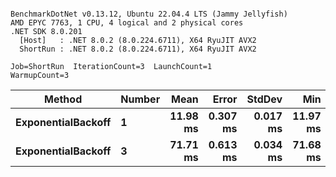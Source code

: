```

BenchmarkDotNet v0.13.12, Ubuntu 22.04.4 LTS (Jammy Jellyfish)
AMD EPYC 7763, 1 CPU, 4 logical and 2 physical cores
.NET SDK 8.0.201
  [Host]   : .NET 8.0.2 (8.0.224.6711), X64 RyuJIT AVX2
  ShortRun : .NET 8.0.2 (8.0.224.6711), X64 RyuJIT AVX2

Job=ShortRun  IterationCount=3  LaunchCount=1  
WarmupCount=3  

```
| Method             | Number | Mean     | Error    | StdDev   | Min      | Max      | Allocated |
|------------------- |------- |---------:|---------:|---------:|---------:|---------:|----------:|
| **ExponentialBackoff** | **1**      | **11.98 ms** | **0.307 ms** | **0.017 ms** | **11.97 ms** | **12.00 ms** |     **520 B** |
| **ExponentialBackoff** | **3**      | **71.71 ms** | **0.613 ms** | **0.034 ms** | **71.68 ms** | **71.75 ms** |    **1226 B** |
